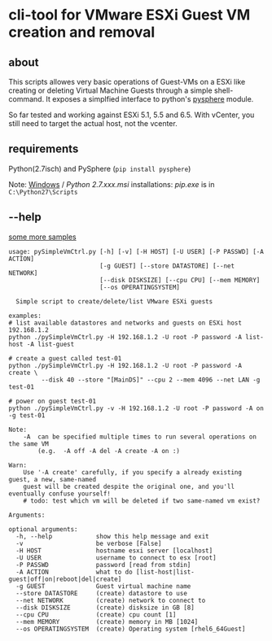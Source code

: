 # cli-tool for VMware ESXi Guest VM creation and removal
## about

This scripts allowes very basic operations of Guest-VMs on a ESXi like creating or deleting Virtual Machine Guests through a simple shell-command. It exposes a simplfied interface to python's [pysphere](https://pypi.python.org/pypi/pysphere) module. 

So far tested and working against ESXi 5.1, 5.5 and 6.5. With vCenter, you still need to target the actual host, not the vcenter.

## requirements
Python(2.7isch) and PySphere (```pip install pysphere```) 

Note: [Windows](https://www.python.org/downloads/release) / _Python 2.7.xxx.msi_ installations: _pip.exe_ is in ```C:\Python27\Scripts```

## --help
[some more samples](SAMPLE.md)
```$ python ./pySimpleVmCtrl.py --help
usage: pySimpleVmCtrl.py [-h] [-v] [-H HOST] [-U USER] [-P PASSWD] [-A ACTION]
                         [-g GUEST] [--store DATASTORE] [--net NETWORK]
                         [--disk DISKSIZE] [--cpu CPU] [--mem MEMORY]
                         [--os OPERATINGSYSTEM]

  Simple script to create/delete/list VMware ESXi guests

examples:
# list available datastores and networks and guests on ESXi host 192.168.1.2
python ./pySimpleVmCtrl.py -H 192.168.1.2 -U root -P password -A list-host -A list-guest

# create a guest called test-01
python ./pySimpleVmCtrl.py -H 192.168.1.2 -U root -P password -A create \
         --disk 40 --store "[MainDS]" --cpu 2 --mem 4096 --net LAN -g test-01

# power on guest test-01
python ./pySimpleVmCtrl.py -v -H 192.168.1.2 -U root -P password -A on -g test-01

Note:
    -A  can be specified multiple times to run several operations on the same VM
        (e.g.  -A off -A del -A create -A on :)

Warn:
    Use '-A create' carefully, if you specify a already existing guest, a new, same-named
    guest will be created despite the original one, and you'll eventually confuse yourself!
    # todo: test which vm will be deleted if two same-named vm exist?

Arguments:

optional arguments:
  -h, --help            show this help message and exit
  -v                    be verbose [False]
  -H HOST               hostname esxi server [localhost]
  -U USER               username to connect to esx [root]
  -P PASSWD             password [read from stdin]
  -A ACTION             what to do [list-host|list-guest|off|on|reboot|del|create]
  -g GUEST              Guest virtual machine name
  --store DATASTORE     (create) datastore to use
  --net NETWORK         (create) network to connect to
  --disk DISKSIZE       (create) disksize in GB [8]
  --cpu CPU             (create) cpu count [1]
  --mem MEMORY          (create) memory in MB [1024]
  --os OPERATINGSYSTEM  (create) Operating system [rhel6_64Guest]
```
